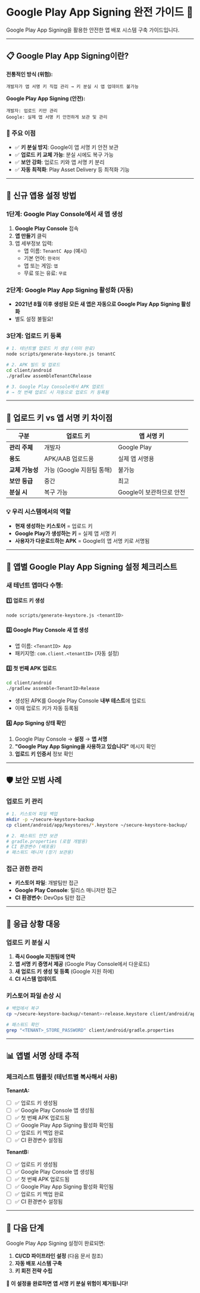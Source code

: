 # Google Play App Signing 완전 가이드 🔐

Google Play App Signing을 활용한 안전한 앱 배포 시스템 구축 가이드입니다.

---

## 📋 Google Play App Signing이란?

**전통적인 방식 (위험):**
```
개발자가 앱 서명 키 직접 관리 → 키 분실 시 앱 업데이트 불가능
```

**Google Play App Signing (안전):**
```
개발자: 업로드 키만 관리
Google: 실제 앱 서명 키 안전하게 보관 및 관리
```

### 🎯 주요 이점
- ✅ **키 분실 방지**: Google이 앱 서명 키 안전 보관
- ✅ **업로드 키 교체 가능**: 분실 시에도 복구 가능
- ✅ **보안 강화**: 업로드 키와 앱 서명 키 분리
- ✅ **자동 최적화**: Play Asset Delivery 등 최적화 기능

---

## 🚀 신규 앱용 설정 방법

### 1단계: Google Play Console에서 새 앱 생성
1. **Google Play Console** 접속
2. **앱 만들기** 클릭
3. 앱 세부정보 입력:
   - 앱 이름: `TenantC App` (예시)
   - 기본 언어: `한국어`
   - 앱 또는 게임: `앱`
   - 무료 또는 유료: `무료`

### 2단계: Google Play App Signing 활성화 (자동)
- **2021년 8월 이후 생성된 모든 새 앱은 자동으로 Google Play App Signing 활성화**
- 별도 설정 불필요!

### 3단계: 업로드 키 등록
```bash
# 1. 테넌트별 업로드 키 생성 (이미 완료)
node scripts/generate-keystore.js tenantC

# 2. APK 빌드 및 업로드
cd client/android
./gradlew assembleTenantCRelease

# 3. Google Play Console에서 APK 업로드
# → 첫 번째 업로드 시 자동으로 업로드 키 등록됨
```

---

## 🔑 업로드 키 vs 앱 서명 키 차이점

| 구분 | 업로드 키 | 앱 서명 키 |
|------|-----------|------------|
| **관리 주체** | 개발자 | Google Play |
| **용도** | APK/AAB 업로드용 | 실제 앱 서명용 |
| **교체 가능성** | 가능 (Google 지원팀 통해) | 불가능 |
| **보안 등급** | 중간 | 최고 |
| **분실 시** | 복구 가능 | Google이 보관하므로 안전 |

### 💡 우리 시스템에서의 역할
- **현재 생성하는 키스토어** = 업로드 키
- **Google Play가 생성하는 키** = 실제 앱 서명 키
- **사용자가 다운로드하는 APK** = Google의 앱 서명 키로 서명됨

---

## 🔄 앱별 Google Play App Signing 설정 체크리스트

### 새 테넌트 앱마다 수행:

#### 1️⃣ 업로드 키 생성
```bash
node scripts/generate-keystore.js <tenantID>
```

#### 2️⃣ Google Play Console 새 앱 생성
- 앱 이름: `<TenantID> App`
- 패키지명: `com.client.<tenantID>` (자동 설정)

#### 3️⃣ 첫 번째 APK 업로드
```bash
cd client/android
./gradlew assemble<TenantID>Release
```
- 생성된 APK를 Google Play Console **내부 테스트**에 업로드
- 이때 업로드 키가 자동 등록됨

#### 4️⃣ App Signing 상태 확인
1. Google Play Console → **설정** → **앱 서명**
2. **"Google Play App Signing을 사용하고 있습니다"** 메시지 확인
3. **업로드 키 인증서** 정보 확인

---

## 🛡️ 보안 모범 사례

### 업로드 키 관리
```bash
# 1. 키스토어 파일 백업
mkdir -p ~/secure-keystore-backup
cp client/android/app/keystores/*.keystore ~/secure-keystore-backup/

# 2. 패스워드 안전 보관
# gradle.properties (로컬 개발용)
# CI 환경변수 (배포용)
# 패스워드 매니저 (장기 보관용)
```

### 접근 권한 관리
- **키스토어 파일**: 개발팀만 접근
- **Google Play Console**: 릴리스 매니저만 접근
- **CI 환경변수**: DevOps 팀만 접근

---

## 🚨 응급 상황 대응

### 업로드 키 분실 시
1. **즉시 Google 지원팀에 연락**
2. **앱 서명 키 증명서 제공** (Google Play Console에서 다운로드)
3. **새 업로드 키 생성 및 등록** (Google 지원 하에)
4. **CI 시스템 업데이트**

### 키스토어 파일 손상 시
```bash
# 백업에서 복구
cp ~/secure-keystore-backup/<tenant>-release.keystore client/android/app/keystores/

# 패스워드 확인
grep "<TENANT>_STORE_PASSWORD" client/android/gradle.properties
```

---

## 📊 앱별 서명 상태 추적

### 체크리스트 템플릿 (테넌트별 복사해서 사용)

**TenantA:**
- [ ] ✅ 업로드 키 생성됨
- [ ] ✅ Google Play Console 앱 생성됨
- [ ] ✅ 첫 번째 APK 업로드됨
- [ ] ✅ Google Play App Signing 활성화 확인됨
- [ ] ✅ 업로드 키 백업 완료
- [ ] ✅ CI 환경변수 설정됨

**TenantB:**
- [ ] ✅ 업로드 키 생성됨
- [ ] ✅ Google Play Console 앱 생성됨
- [ ] ✅ 첫 번째 APK 업로드됨
- [ ] ✅ Google Play App Signing 활성화 확인됨
- [ ] ✅ 업로드 키 백업 완료
- [ ] ✅ CI 환경변수 설정됨

---

## 🔗 다음 단계

Google Play App Signing 설정이 완료되면:
1. **CI/CD 파이프라인 설정** (다음 문서 참조)
2. **자동 배포 시스템 구축**
3. **키 회전 전략 수립**

**🎯 이 설정을 완료하면 앱 서명 키 분실 위험이 제거됩니다!**